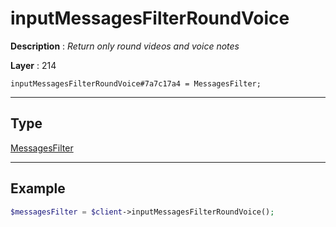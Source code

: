 # inputMessagesFilterRoundVoice

**Description** : *Return only round videos and voice notes*

**Layer** : 214

```tl
inputMessagesFilterRoundVoice#7a7c17a4 = MessagesFilter;
```

---

## Type

[MessagesFilter](type/MessagesFilter)

---

## Example

```php
$messagesFilter = $client->inputMessagesFilterRoundVoice();
```